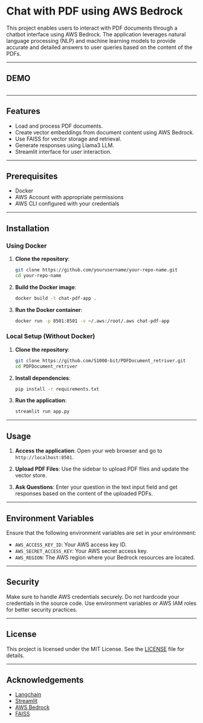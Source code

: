 # Chat with PDF using AWS Bedrock

This project enables users to interact with PDF documents through a chatbot interface using AWS Bedrock. The application leverages natural language processing (NLP) and machine learning models to provide accurate and detailed answers to user queries based on the content of the PDFs.

---

## DEMO 

<div align = 'center'>
<img></img>
</div>

---

## Features

- Load and process PDF documents.
- Create vector embeddings from document content using AWS Bedrock.
- Use FAISS for vector storage and retrieval.
- Generate responses using Llama3 LLM.
- Streamlit interface for user interaction.

---

## Prerequisites

- Docker
- AWS Account with appropriate permissions
- AWS CLI configured with your credentials

---

## Installation

### Using Docker

1. **Clone the repository**:
    ```bash
    git clone https://github.com/yourusername/your-repo-name.git
    cd your-repo-name
    ```

2. **Build the Docker image**:
    ```bash
    docker build -t chat-pdf-app .
    ```

3. **Run the Docker container**:
    ```bash
    docker run -p 8501:8501 -v ~/.aws:/root/.aws chat-pdf-app
    ```

### Local Setup (Without Docker)

1. **Clone the repository**:
    ```bash
    git clone https://github.com/S1000-bit/PDFDocument_retriver.git
    cd PDFDocument_retriver
    ```

2. **Install dependencies**:
    ```bash
    pip install -r requirements.txt
    ```

3. **Run the application**:
    ```bash
    streamlit run app.py
    ```

---

## Usage

1. **Access the application**:
   Open your web browser and go to `http://localhost:8501`.

2. **Upload PDF Files**:
   Use the sidebar to upload PDF files and update the vector store.

3. **Ask Questions**:
   Enter your question in the text input field and get responses based on the content of the uploaded PDFs.

---

## Environment Variables

Ensure that the following environment variables are set in your environment:

- `AWS_ACCESS_KEY_ID`: Your AWS access key ID.
- `AWS_SECRET_ACCESS_KEY`: Your AWS secret access key.
- `AWS_REGION`: The AWS region where your Bedrock resources are located.

---

## Security

Make sure to handle AWS credentials securely. Do not hardcode your credentials in the source code. Use environment variables or AWS IAM roles for better security practices.

---

## License

This project is licensed under the MIT License. See the [LICENSE](LICENSE) file for details.

---

## Acknowledgements

- [Langchain](https://github.com/hwchase17/langchain)
- [Streamlit](https://www.streamlit.io/)
- [AWS Bedrock](https://aws.amazon.com/bedrock/)
- [FAISS](https://github.com/facebookresearch/faiss)

